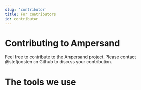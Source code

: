 ```yaml
---
slug: 'contributor'
title: For contributors
id: contributor
---
```


# Contributing to Ampersand
Feel free to contribute to the Ampersand project.
Please contact @stefjoosten on Github to discuss your contribution.

# The tools we use